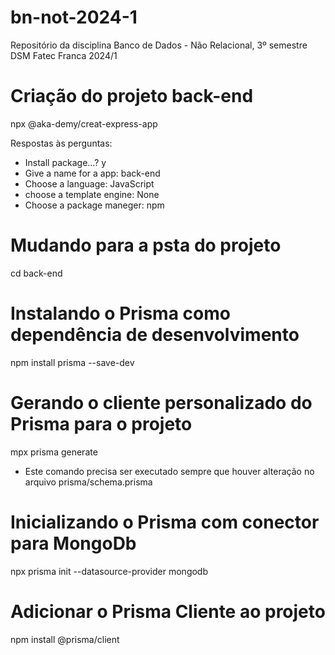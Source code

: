 # bn-not-2024-1
Repositório da disciplina Banco de Dados - Não Relacional, 3º semestre DSM Fatec Franca 2024/1

# Criação do projeto back-end
npx @aka-demy/creat-express-app

Respostas às perguntas:
* Install package...? y
* Give a name for a app: back-end
* Choose a language: JavaScript
* choose a template engine: None
* Choose a package maneger: npm

# Mudando para a psta do projeto
cd back-end

# Instalando o Prisma como dependência de desenvolvimento
npm install prisma --save-dev

# Gerando o cliente personalizado do Prisma para o projeto
mpx prisma generate
* Este comando precisa ser executado sempre que houver alteração
no arquivo prisma/schema.prisma

# Inicializando o Prisma com conector para MongoDb
npx prisma init --datasource-provider mongodb

# Adicionar o Prisma Cliente ao projeto
npm install @prisma/client


